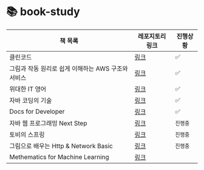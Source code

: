 # 📚 book-study

| 책 목록                                       | 레포지토리 링크                  | 진행상황    
| ------------------------------------------ | ----------------------------- | ----------- |
| 클린코드                                     | [링크](https://github.com/star-books-coffee/clean-code) | ✅ |
| 그림과 작동 원리로 쉽게 이해하는 AWS 구조와 서비스 | [링크](https://github.com/star-books-coffee/aws-structure-and-services) | ✅ |
| 위대한 IT 영어                                | [링크](https://github.com/star-books-coffee/great-IT-english)| ✅ |
| 자바 코딩의 기술                               | [링크](https://github.com/star-books-coffee/java-coding-techniques) | ✅ |  
| Docs for Developer | [링크](https://github.com/star-books-coffee/docs-for-developer) | ✅ |
| 자바 웹 프로그래밍 Next Step | [링크](https://github.com/yel-m/next-step) | `진행중` |
| 토비의 스프링 | [링크](https://github.com/star-books-coffee/tobys-spring) | `진행중` |
| 그림으로 배우는 Http & Network Basic | [링크](https://github.com/star-books-coffee/http-network-basic) | `진행중` |
| Methematics for Machine Learning | [링크](https://github.com/star-books-coffee/MML) |

